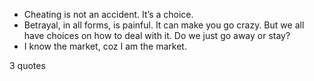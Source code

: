  - Cheating is not an accident. It’s a choice.
 - Betrayal, in all forms, is painful. It can make you go crazy. But we all have choices on how to deal with it. Do we just go away or stay?
 - I know the market, coz I am the market.

3 quotes